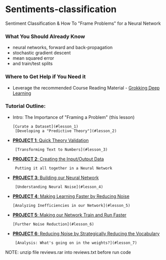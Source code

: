# Sentiments-classification
Sentiment Classification &amp; How To "Frame Problems" for a Neural Network
### What You Should Already Know

- neural networks, forward and back-propagation
- stochastic gradient descent
- mean squared error
- and train/test splits

### Where to Get Help if You Need it
- Leverage the recommended Course Reading Material - [Grokking Deep Learning](https://www.manning.com/books/grokking-deep-learning) 

### Tutorial Outline:

- Intro: The Importance of "Framing a Problem" (this lesson)


      [Curate a Dataset](#lesson_1)
       [Developing a "Predictive Theory"](#lesson_2)
- [**PROJECT 1**: Quick Theory Validation](#project_1)


       [Transforming Text to Numbers](#lesson_3)
- [**PROJECT 2**: Creating the Input/Output Data](#project_2)


       Putting it all together in a Neural Network 
- [**PROJECT 3**: Building our Neural Network](#project_3)


       [Understanding Neural Noise](#lesson_4)
- [**PROJECT 4**: Making Learning Faster by Reducing Noise](#project_4)


      [Analyzing Inefficiencies in our Network](#lesson_5)
- [**PROJECT 5**: Making our Network Train and Run Faster](#project_5)


      [Further Noise Reduction](#lesson_6)
- [**PROJECT 6**: Reducing Noise by Strategically Reducing the Vocabulary](#project_6)


       [Analysis: What's going on in the weights?](#lesson_7)
 
 
 NOTE: unzip file reviews.rar into reviews.txt before run code
